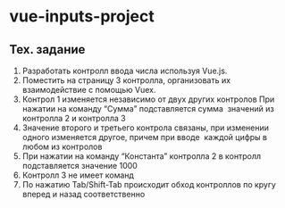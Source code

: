 # vue-inputs-project
## Тех. задание
1. Разработать контролл ввода числа используя Vue.js.
2. Поместить на страницу 3 контролла, организовать их взаимодействие с помощью Vuex.
3. Контрол 1 изменяется независимо от двух других контролов При нажатии на команду “Сумма” подставляется сумма  значений из контролла 2 и контролла 3
4. Значение второго и третьего контрола связаны, при изменении одного изменяется другое, причем при вводе  каждой цифры в любом из контролов
5. При нажатии на команду “Константа” контролла 2 в контролл подставляется значение 1000 
6. Контролл 3 не имеет команд
7. По нажатию Tab/Shift-Tab происходит обход контроллов по кругу вперед и назад соответственно


